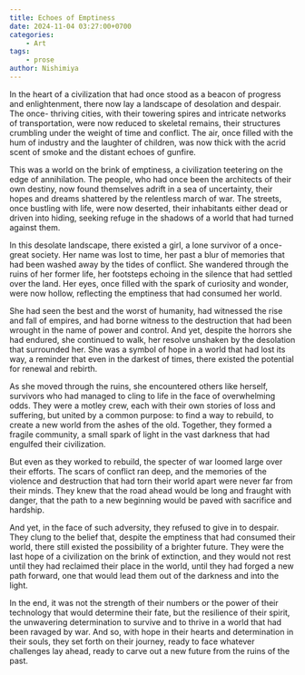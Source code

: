 ```yaml
---
title: Echoes of Emptiness
date: 2024-11-04 03:27:00+0700
categories:
    - Art
tags:
    - prose
author: Nishimiya
---
```


In the heart of a civilization that had once stood as a beacon of progress and
enlightenment, there now lay a landscape of desolation and despair. The once-
thriving cities, with their towering spires and intricate networks of
transportation, were now reduced to skeletal remains, their structures
crumbling under the weight of time and conflict. The air, once filled with the
hum of industry and the laughter of children, was now thick with the acrid
scent of smoke and the distant echoes of gunfire.

This was a world on the brink of emptiness, a civilization teetering on the
edge of annihilation. The people, who had once been the architects of their own
destiny, now found themselves adrift in a sea of uncertainty, their hopes and
dreams shattered by the relentless march of war. The streets, once bustling
with life, were now deserted, their inhabitants either dead or driven into
hiding, seeking refuge in the shadows of a world that had turned against them.

In this desolate landscape, there existed a girl, a lone survivor of a once-
great society. Her name was lost to time, her past a blur of memories that had
been washed away by the tides of conflict. She wandered through the ruins of
her former life, her footsteps echoing in the silence that had settled over the
land. Her eyes, once filled with the spark of curiosity and wonder, were now
hollow, reflecting the emptiness that had consumed her world.

She had seen the best and the worst of humanity, had witnessed the rise and fall
of empires, and had borne witness to the destruction that had been wrought in
the name of power and control. And yet, despite the horrors she had endured, she
continued to walk, her resolve unshaken by the desolation that surrounded her.
She was a symbol of hope in a world that had lost its way, a reminder that even
in the darkest of times, there existed the potential for renewal and rebirth.

As she moved through the ruins, she encountered others like herself, survivors
who had managed to cling to life in the face of overwhelming odds. They were a
motley crew, each with their own stories of loss and suffering, but united by a
common purpose: to find a way to rebuild, to create a new world from the ashes
of the old. Together, they formed a fragile community, a small spark of light in
the vast darkness that had engulfed their civilization.

But even as they worked to rebuild, the specter of war loomed large over their
efforts. The scars of conflict ran deep, and the memories of the violence and
destruction that had torn their world apart were never far from their minds.
They knew that the road ahead would be long and fraught with danger, that the
path to a new beginning would be paved with sacrifice and hardship.

And yet, in the face of such adversity, they refused to give in to despair. They
clung to the belief that, despite the emptiness that had consumed their world,
there still existed the possibility of a brighter future. They were the last
hope of a civilization on the brink of extinction, and they would not rest until
they had reclaimed their place in the world, until they had forged a new path
forward, one that would lead them out of the darkness and into the light.

In the end, it was not the strength of their numbers or the power of their
technology that would determine their fate, but the resilience of their spirit,
the unwavering determination to survive and to thrive in a world that had been
ravaged by war. And so, with hope in their hearts and determination in their
souls, they set forth on their journey, ready to face whatever challenges lay
ahead, ready to carve out a new future from the ruins of the past.
